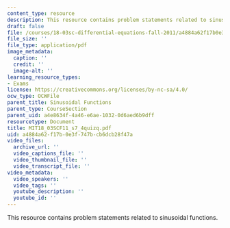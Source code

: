 ```yaml
---
content_type: resource
description: This resource contains problem statements related to sinusoidal functions.
draft: false
file: /courses/18-03sc-differential-equations-fall-2011/a4884a62f17b0e3f747bcb6dcb28f47a_MIT18_03SCF11_s7_4quizq.pdf
file_size: ''
file_type: application/pdf
image_metadata:
  caption: ''
  credit: ''
  image-alt: ''
learning_resource_types:
- Exams
license: https://creativecommons.org/licenses/by-nc-sa/4.0/
ocw_type: OCWFile
parent_title: Sinusoidal Functions
parent_type: CourseSection
parent_uid: a4e8634f-4a46-e6ae-1032-0d6aed6b9dff
resourcetype: Document
title: MIT18_03SCF11_s7_4quizq.pdf
uid: a4884a62-f17b-0e3f-747b-cb6dcb28f47a
video_files:
  archive_url: ''
  video_captions_file: ''
  video_thumbnail_file: ''
  video_transcript_file: ''
video_metadata:
  video_speakers: ''
  video_tags: ''
  youtube_description: ''
  youtube_id: ''
---
```

This resource contains problem statements related to sinusoidal functions.